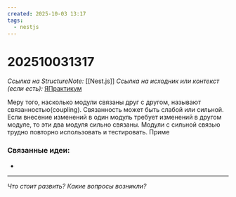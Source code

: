 ```yaml
---
created: 2025-10-03 13:17
tags:
  - nestjs
---
```

# 202510031317
*Ссылка на StructureNote:* [[Nest.js]]
*Ссылка на исходник или контекст (если есть):* [ЯПрактикум](https://practicum.yandex.ru/trainer/backend-nodejs/lesson/8ab54f1a-884d-49fd-9ddd-61c4c96b35a7/)

Меру того, насколько модули связаны друг с другом, называют связанностью(coupling).
Связанность может быть слабой или сильной. Если внесение изменений в один модуль требует изменений в другом модуле, то эти два модуля сильно связаны. Модули с сильной связью трудно повторно использовать и тестировать.
Приме
### Связанные идеи:
* 
---

*Что стоит развить? Какие вопросы возникли?*